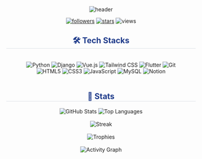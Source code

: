 <!-- Header -->
<div align="center">
  <img src="https://capsule-render.vercel.app/api?type=waving&height=200&text=Youtak2's%20GitHub&animation=fadeIn&fontColor=FFFFFF&fontSize=54&color=gradient" alt="header"/>
</div>

<!-- Quick badges -->
<p align="center">
  <a href="https://github.com/Youtak2?tab=followers"><img src="https://img.shields.io/github/followers/Youtak2?style=for-the-badge&label=Followers&color=3B82F6" alt="followers"/></a>
  <a href="https://github.com/Youtak2?tab=repositories&type=source"><img src="https://img.shields.io/github/stars/Youtak2?affiliations=OWNER%2CCOLLABORATOR&style=for-the-badge&label=Stars&color=1E3A8A" alt="stars"/></a>
  <img src="https://komarev.com/ghpvc/?username=Youtak2&style=for-the-badge&color=3B82F6" alt="views"/>
</p>

<!-- Tech Stacks -->
<div align="center">
  <h2 style="border-bottom: 1px solid #d8dee4; color: #1E3A8A;">🛠️ Tech Stacks</h2>
  <br/>
  <img src="https://img.shields.io/badge/Python-3776AB?style=for-the-badge&logo=Python&logoColor=white" alt="Python"/>
  <img src="https://img.shields.io/badge/Django-092E20?style=for-the-badge&logo=Django&logoColor=white" alt="Django"/>
  <img src="https://img.shields.io/badge/Vue.js-4FC08D?style=for-the-badge&logo=Vue.js&logoColor=white" alt="Vue.js"/>
  <img src="https://img.shields.io/badge/Tailwind%20CSS-06B6D4?style=for-the-badge&logo=TailwindCSS&logoColor=white" alt="Tailwind CSS"/>
  <img src="https://img.shields.io/badge/Flutter-02569B?style=for-the-badge&logo=Flutter&logoColor=white" alt="Flutter"/>
  <img src="https://img.shields.io/badge/Git-F05032?style=for-the-badge&logo=Git&logoColor=white" alt="Git"/>
  <br/>
  <img src="https://img.shields.io/badge/HTML5-E34F26?style=for-the-badge&logo=HTML5&logoColor=white" alt="HTML5"/>
  <img src="https://img.shields.io/badge/CSS3-1572B6?style=for-the-badge&logo=CSS3&logoColor=white" alt="CSS3"/>
  <img src="https://img.shields.io/badge/JavaScript-F7DF1E?style=for-the-badge&logo=JavaScript&logoColor=000000" alt="JavaScript"/>
  <img src="https://img.shields.io/badge/MySQL-4479A1?style=for-the-badge&logo=MySQL&logoColor=white" alt="MySQL"/>
  <img src="https://img.shields.io/badge/Notion-000000?style=for-the-badge&logo=Notion&logoColor=white" alt="Notion"/>
</div>

<br/>

<!-- Stats -->
<div align="center">
  <h2 style="border-bottom: 1px solid #d8dee4; color: #1E3A8A;">🏅 Stats</h2>
  <div>
    <img src="https://github-readme-stats.vercel.app/api?username=Youtak2&show_icons=true&rank_icon=github&theme=transparent&title_color=1E3A8A&text_color=334155&icon_color=3B82F6&ring_color=3B82F6" alt="GitHub Stats"/>
    <img src="https://github-readme-stats.vercel.app/api/top-langs/?username=Youtak2&layout=compact&theme=transparent&title_color=1E3A8A&text_color=334155" alt="Top Languages"/>
  </div>
  <br/>
  <img src="https://streak-stats.demolab.com?user=Youtak2&theme=transparent&hide_border=true&ring=3B82F6&fire=EF4444&currStreakLabel=3B82F6" alt="Streak"/>
  <br/><br/>
  <img src="https://github-profile-trophy.vercel.app/?username=Youtak2&theme=flat&no-frame=true&row=1&column=6" alt="Trophies"/>
  <br/><br/>
  <img src="https://github-readme-activity-graph.vercel.app/graph?username=Youtak2&bg_color=ffffff00&color=1E3A8A&line=3B82F6&point=1E3A8A&area=true&hide_border=true" alt="Activity Graph"/>
</div>

<br/>
